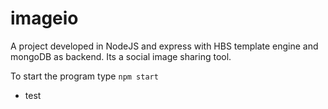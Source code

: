 # imageio
A project developed in NodeJS and express with HBS template engine and mongoDB as backend. Its a social image sharing tool.

To start the program type `npm start`

- test
